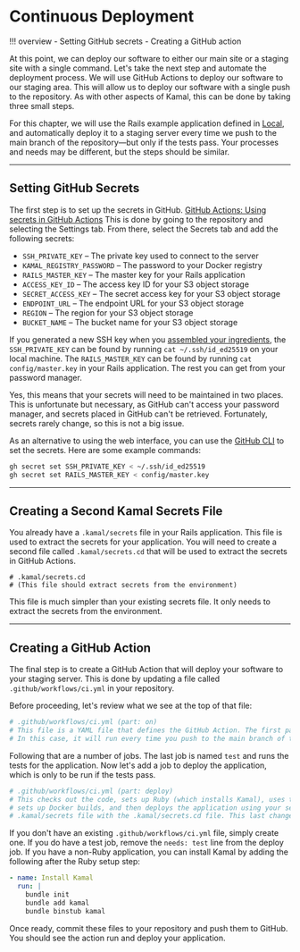# Continuous Deployment

!!! overview
    - Setting GitHub secrets
    - Creating a GitHub action

At this point, we can deploy our software to either our main site or a staging site with a single command. Let's take the next step and automate the deployment process. We will use GitHub Actions to deploy our software to our staging area. This will allow us to deploy our software with a single push to the repository.
As with other aspects of Kamal, this can be done by taking three small steps.

For this chapter, we will use the Rails example application defined in [Local](Local.md), and automatically deploy it to a staging server every time we push to the main branch of the repository—but only if the tests pass.
Your processes and needs may be different, but the steps should be similar.

---

## Setting GitHub Secrets

The first step is to set up the secrets in GitHub.
[GitHub Actions: Using secrets in GitHub Actions](https://docs.github.com/en/actions/security-for-github-actions/security-guides/using-secrets-in-github-actions)
This is done by going to the repository and selecting the Settings tab. From there, select the Secrets tab and add the following secrets:

- `SSH_PRIVATE_KEY` – The private key used to connect to the server
- `KAMAL_REGISTRY_PASSWORD` – The password to your Docker registry
- `RAILS_MASTER_KEY` – The master key for your Rails application
- `ACCESS_KEY_ID` – The access key ID for your S3 object storage
- `SECRET_ACCESS_KEY` – The secret access key for your S3 object storage
- `ENDPOINT_URL` – The endpoint URL for your S3 object storage
- `REGION` – The region for your S3 object storage
- `BUCKET_NAME` – The bucket name for your S3 object storage

If you generated a new SSH key when you [assembled your ingredients](Assemble.md#ssh-key),
the `SSH_PRIVATE_KEY` can be found by running `cat ~/.ssh/id_ed25519` on your local machine.
The `RAILS_MASTER_KEY` can be found by running `cat config/master.key` in your Rails application. The rest you can get from your password manager.

Yes, this means that your secrets will need to be maintained in two places. This is unfortunate but necessary, as GitHub can't access your password manager, and secrets placed in GitHub can't be retrieved.
Fortunately, secrets rarely change, so this is not a big issue.

As an alternative to using the web interface, you can use the [GitHub CLI](https://github.com/cli/cli?tab=readme-ov-file#installation) to set the secrets. Here are some example commands:

```sh
gh secret set SSH_PRIVATE_KEY < ~/.ssh/id_ed25519
gh secret set RAILS_MASTER_KEY < config/master.key
```

---

## Creating a Second Kamal Secrets File

You already have a `.kamal/secrets` file in your Rails application. This file is used to extract the secrets for your application. You will need to create a second file called `.kamal/secrets.cd` that will be used to extract the secrets in GitHub Actions.

```shell
# .kamal/secrets.cd
# (This file should extract secrets from the environment)
```

This file is much simpler than your existing secrets file. It only needs to extract the secrets from the environment.

---

## Creating a GitHub Action

The final step is to create a GitHub Action that will deploy your software to your staging server. This is done by updating a file called `.github/workflows/ci.yml` in your repository.

Before proceeding, let's review what we see at the top of that file:

```yaml
# .github/workflows/ci.yml (part: on)
# This file is a YAML file that defines the GitHub Action. The first part of the file defines when the action should run.
# In this case, it will run every time you push to the main branch of the repository.
```

Following that are a number of jobs. The last job is named `test` and runs the tests for the application. Now let's add a job to deploy the application, which is only to be run if the tests pass.

```yaml
# .github/workflows/ci.yml (part: deploy)
# This checks out the code, sets up Ruby (which installs Kamal), uses the SSH agent with your private key,
# sets up Docker builds, and then deploys the application using your secrets and replacing the
# .kamal/secrets file with the .kamal/secrets.cd file. This last change is committed to git locally but never pushed to the repository.
```

If you don't have an existing `.github/workflows/ci.yml` file, simply create one. If you do have a test job, remove the `needs: test` line from the deploy job.
If you have a non-Ruby application, you can install Kamal by adding the following after the Ruby setup step:

```yaml
- name: Install Kamal
  run: |
    bundle init
    bundle add kamal
    bundle binstub kamal
```

Once ready, commit these files to your repository and push them to GitHub. You should see the action run and deploy your application.
